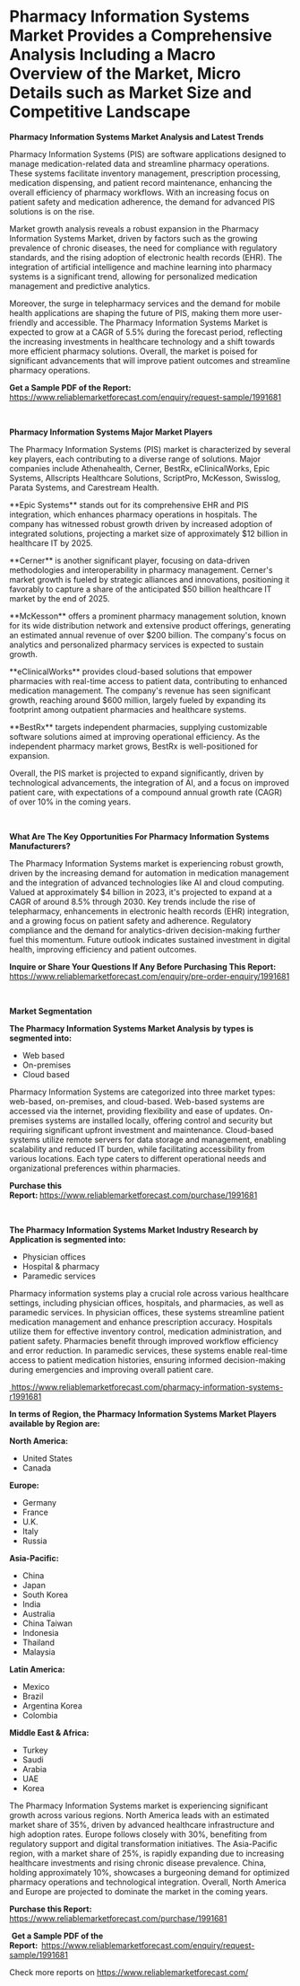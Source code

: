 <p><h1>Pharmacy Information Systems Market Provides a Comprehensive Analysis Including a Macro Overview of the Market, Micro Details such as Market Size and Competitive Landscape</h1></p><p><strong>Pharmacy Information Systems Market Analysis and Latest Trends</strong></p>
<p><p>Pharmacy Information Systems (PIS) are software applications designed to manage medication-related data and streamline pharmacy operations. These systems facilitate inventory management, prescription processing, medication dispensing, and patient record maintenance, enhancing the overall efficiency of pharmacy workflows. With an increasing focus on patient safety and medication adherence, the demand for advanced PIS solutions is on the rise.</p><p>Market growth analysis reveals a robust expansion in the Pharmacy Information Systems Market, driven by factors such as the growing prevalence of chronic diseases, the need for compliance with regulatory standards, and the rising adoption of electronic health records (EHR). The integration of artificial intelligence and machine learning into pharmacy systems is a significant trend, allowing for personalized medication management and predictive analytics.</p><p>Moreover, the surge in telepharmacy services and the demand for mobile health applications are shaping the future of PIS, making them more user-friendly and accessible. The Pharmacy Information Systems Market is expected to grow at a CAGR of 5.5% during the forecast period, reflecting the increasing investments in healthcare technology and a shift towards more efficient pharmacy solutions. Overall, the market is poised for significant advancements that will improve patient outcomes and streamline pharmacy operations.</p></p>
<p><strong>Get a Sample PDF of the Report:&nbsp;</strong> <a href="https://www.reliablemarketforecast.com/enquiry/request-sample/1991681?utm_campaign=2320&utm_medium=2&utm_source=Github&utm_content=ia&utm_term=03032025&utm_id=pharmacy-information-systems">https://www.reliablemarketforecast.com/enquiry/request-sample/1991681</a></p>
<p>&nbsp;</p>
<p><strong>Pharmacy Information Systems Major Market Players</strong></p>
<p><p>The Pharmacy Information Systems (PIS) market is characterized by several key players, each contributing to a diverse range of solutions. Major companies include Athenahealth, Cerner, BestRx, eClinicalWorks, Epic Systems, Allscripts Healthcare Solutions, ScriptPro, McKesson, Swisslog, Parata Systems, and Carestream Health. </p><p>**Epic Systems** stands out for its comprehensive EHR and PIS integration, which enhances pharmacy operations in hospitals. The company has witnessed robust growth driven by increased adoption of integrated solutions, projecting a market size of approximately $12 billion in healthcare IT by 2025.</p><p>**Cerner** is another significant player, focusing on data-driven methodologies and interoperability in pharmacy management. Cerner's market growth is fueled by strategic alliances and innovations, positioning it favorably to capture a share of the anticipated $50 billion healthcare IT market by the end of 2025.</p><p>**McKesson** offers a prominent pharmacy management solution, known for its wide distribution network and extensive product offerings, generating an estimated annual revenue of over $200 billion. The company's focus on analytics and personalized pharmacy services is expected to sustain growth.</p><p>**eClinicalWorks** provides cloud-based solutions that empower pharmacies with real-time access to patient data, contributing to enhanced medication management. The company's revenue has seen significant growth, reaching around $600 million, largely fueled by expanding its footprint among outpatient pharmacies and healthcare systems.</p><p>**BestRx** targets independent pharmacies, supplying customizable software solutions aimed at improving operational efficiency. As the independent pharmacy market grows, BestRx is well-positioned for expansion.</p><p>Overall, the PIS market is projected to expand significantly, driven by technological advancements, the integration of AI, and a focus on improved patient care, with expectations of a compound annual growth rate (CAGR) of over 10% in the coming years.</p></p>
<p>&nbsp;</p>
<p><strong>What Are The Key Opportunities For Pharmacy Information Systems Manufacturers?</strong></p>
<p><p>The Pharmacy Information Systems market is experiencing robust growth, driven by the increasing demand for automation in medication management and the integration of advanced technologies like AI and cloud computing. Valued at approximately $4 billion in 2023, it's projected to expand at a CAGR of around 8.5% through 2030. Key trends include the rise of telepharmacy, enhancements in electronic health records (EHR) integration, and a growing focus on patient safety and adherence. Regulatory compliance and the demand for analytics-driven decision-making further fuel this momentum. Future outlook indicates sustained investment in digital health, improving efficiency and patient outcomes.</p></p>
<p><strong>Inquire or Share Your Questions If Any Before Purchasing This Report:</strong> <a href="https://www.reliablemarketforecast.com/enquiry/pre-order-enquiry/1991681?utm_campaign=2320&utm_medium=2&utm_source=Github&utm_content=ia&utm_term=03032025&utm_id=pharmacy-information-systems">https://www.reliablemarketforecast.com/enquiry/pre-order-enquiry/1991681</a></p>
<p>&nbsp;</p>
<p><strong>Market Segmentation</strong></p>
<p><strong>The Pharmacy Information Systems Market Analysis by types is segmented into:</strong></p>
<p><ul><li>Web based</li><li>On-premises</li><li>Cloud based</li></ul></p>
<p><p>Pharmacy Information Systems are categorized into three market types: web-based, on-premises, and cloud-based. Web-based systems are accessed via the internet, providing flexibility and ease of updates. On-premises systems are installed locally, offering control and security but requiring significant upfront investment and maintenance. Cloud-based systems utilize remote servers for data storage and management, enabling scalability and reduced IT burden, while facilitating accessibility from various locations. Each type caters to different operational needs and organizational preferences within pharmacies.</p></p>
<p><strong>Purchase this Report:&nbsp;</strong><a href="https://www.reliablemarketforecast.com/purchase/1991681?utm_campaign=2320&utm_medium=2&utm_source=Github&utm_content=ia&utm_term=03032025&utm_id=pharmacy-information-systems">https://www.reliablemarketforecast.com/purchase/1991681</a></p>
<p>&nbsp;</p>
<p><strong>The Pharmacy Information Systems Market Industry Research by Application is segmented into:</strong></p>
<p><ul><li>Physician offices</li><li>Hospital & pharmacy</li><li>Paramedic services</li></ul></p>
<p><p>Pharmacy information systems play a crucial role across various healthcare settings, including physician offices, hospitals, and pharmacies, as well as paramedic services. In physician offices, these systems streamline patient medication management and enhance prescription accuracy. Hospitals utilize them for effective inventory control, medication administration, and patient safety. Pharmacies benefit through improved workflow efficiency and error reduction. In paramedic services, these systems enable real-time access to patient medication histories, ensuring informed decision-making during emergencies and improving overall patient care.</p></p>
<p><a href="https://www.reliablemarketforecast.com/pharmacy-information-systems-r1991681?utm_campaign=2320&utm_medium=2&utm_source=Github&utm_content=ia&utm_term=03032025&utm_id=pharmacy-information-systems">&nbsp;https://www.reliablemarketforecast.com/pharmacy-information-systems-r1991681</a></p>
<p><strong>In terms of Region, the Pharmacy Information Systems Market Players available by Region are:</strong></p>
<p>
    <p> <strong> North America: </strong>
        <ul>
            <li>United States</li>
            <li>Canada</li>
        </ul>
        </p> 
    <p> <strong> Europe: </strong>
        <ul>
            <li>Germany</li>
            <li>France</li>
            <li>U.K.</li>
            <li>Italy</li>
            <li>Russia</li>
        </ul>
        </p> 
    <p> <strong> Asia-Pacific: </strong>
        <ul>
            <li>China</li>
            <li>Japan</li>
            <li>South Korea</li>
            <li>India</li>
            <li>Australia</li>
            <li>China Taiwan</li>
            <li>Indonesia</li>
            <li>Thailand</li>
            <li>Malaysia</li>
        </ul>
        </p> 
    <p> <strong> Latin America: </strong>
        <ul>
            <li>Mexico</li>
            <li>Brazil</li>
            <li>Argentina Korea</li>
            <li>Colombia</li>
        </ul>
        </p> 
    <p> <strong> Middle East & Africa: </strong>
        <ul>
            <li>Turkey</li>
            <li>Saudi</li>
            <li>Arabia</li>
            <li>UAE</li>
            <li>Korea</li>
        </ul>
    </p>
    </p>
<p><p>The Pharmacy Information Systems market is experiencing significant growth across various regions. North America leads with an estimated market share of 35%, driven by advanced healthcare infrastructure and high adoption rates. Europe follows closely with 30%, benefiting from regulatory support and digital transformation initiatives. The Asia-Pacific region, with a market share of 25%, is rapidly expanding due to increasing healthcare investments and rising chronic disease prevalence. China, holding approximately 10%, showcases a burgeoning demand for optimized pharmacy operations and technological integration. Overall, North America and Europe are projected to dominate the market in the coming years.</p></p>
<p><strong>Purchase this Report: </strong><a href="https://www.reliablemarketforecast.com/purchase/1991681?utm_campaign=2320&utm_medium=2&utm_source=Github&utm_content=ia&utm_term=03032025&utm_id=pharmacy-information-systems">https://www.reliablemarketforecast.com/purchase/1991681</a></p>
<p>&nbsp;<strong>Get a Sample PDF of the Report:&nbsp;&nbsp;</strong><a href="https://www.reliablemarketforecast.com/enquiry/request-sample/1991681?utm_campaign=2320&utm_medium=2&utm_source=Github&utm_content=ia&utm_term=03032025&utm_id=pharmacy-information-systems">https://www.reliablemarketforecast.com/enquiry/request-sample/1991681</a></p>
<p><strong></strong></p>
<p>Check more reports on <a href="https://www.reliablemarketforecast.com/?utm_campaign=2320&utm_medium=2&utm_source=Github&utm_content=ia&utm_term=03032025&utm_id=pharmacy-information-systems">https://www.reliablemarketforecast.com/</a></p>